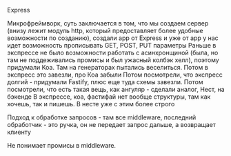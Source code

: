 Express

Микрофреймворк, суть заключается в том, что мы создаем сервер (внизу лежит модуль http, который предоставляет более удобные возможности по созданию), создали app от Express и уже от app у нас идет возможность прописывать GET, POST, PUT параметры
Раньше в экспрессе не было возможности работать с асинхронщиной (была, но там не поддеживались промисы и был ужасный колбэк хелл), поэтому придумали Коа. Там на генераторах пытались веселиться. Потом в экспресс это завезли, про Коа забыли
Потом посмотрели, что экспресс долгий - придумали Fastify, плюс еще туда схемы завезли.
Потом посмотрели, что есть такая вещь, как ангуляр - сделали аналог, Нест, на бэкенде
В экспрессе, коа, фастифай нет вообще структуры, там как хочешь, так и пишешь. В несте уже с этим более строго

Подход к обработке запросов - там все middleware, последний обработчик - это ручка, он не передает запрос дальше, а возвращает клиенту

Не понимает промисы в middleware.

